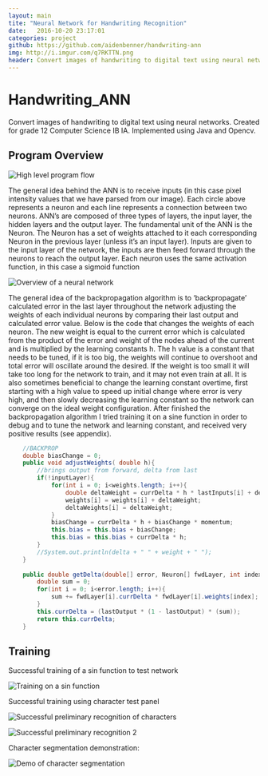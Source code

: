 ```yaml
---
layout: main
tite: "Neural Network for Handwriting Recognition"
date:   2016-10-20 23:17:01
categories: project
github: https://github.com/aidenbenner/handwriting-ann
img: http://i.imgur.com/q7RKTTN.png
header: Convert images of handwriting to digital text using neural networks.
---
```

# Handwriting_ANN
Convert images of handwriting to digital text using neural networks.
Created for grade 12 Computer Science IB IA.
Implemented using Java and Opencv.

## Program Overview
![High level program flow](http://i.imgur.com/XI4TMfd.png)

The general idea behind the ANN is to receive inputs (in this case pixel intensity values that we have parsed from our
image). Each circle above represents a neuron and each line represents a connection between two neurons. ANN’s are
composed of three types of layers, the input layer, the hidden layers and the output layer. The fundamental unit of the
ANN is the Neuron. The Neuron has a set of weights attached to it each corresponding Neuron in the previous layer
(unless it’s an input layer). Inputs are given to the input layer of the network, the inputs are then feed forward through
the neurons to reach the output layer. Each neuron uses the same activation function, in this case a sigmoid function

![Overview of a neural network](http://i.imgur.com/q7RKTTN.png)

The general idea of the backpropagation algorithm is to ‘backpropagate’ calculated error in the last layer throughout
the network adjusting the weights of each individual neurons by comparing their last output and calculated error
value. Below is the code that changes the weights of each neuron. The new weight is equal to the current error which
is calculated from the product of the error and weight of the nodes ahead of the current and is multiplied by the
learning constants h. The h value is a constant that needs to be tuned, if it is too big, the weights will continue to
overshoot and total error will oscillate around the desired. If the weight is too small it will take too long for the
network to train, and it may not even train at all. It is also sometimes beneficial to change the learning constant
overtime, first starting with a high value to speed up initial change where error is very high, and then slowly
decreasing the learning constant so the network can converge on the ideal weight configuration. After finished the
backpropagation algorithm I tried training it on a sine function in order to debug and to tune the network and learning
constant, and received very positive results (see appendix).

~~~java
	//BACKPROP
	double biasChange = 0;
	public void adjustWeights( double h){
		//brings output from forward, delta from last 
		if(!inputLayer){
			for(int i = 0; i<weights.length; i++){
				double deltaWeight = currDelta * h * lastInputs[i] + deltaWeights[i] * momentum;
				weights[i] = weights[i] + deltaWeight;
				deltaWeights[i] = deltaWeight;
			}
			biasChange = currDelta * h + biasChange * momentum;
			this.bias = this.bias + biasChange;
			this.bias = this.bias + currDelta * h;
		}
		//System.out.println(delta + " " + weight + " ");
	}
	
	public double getDelta(double[] error, Neuron[] fwdLayer, int index){
		double sum = 0;
		for(int i = 0; i<error.length; i++){
			sum += fwdLayer[i].currDelta * fwdLayer[i].weights[index];
		}
		this.currDelta = (lastOutput * (1 - lastOutput) * (sum));
		return this.currDelta;
	}
~~~

## Training 

Successful training of a sin function to test network

![Training on a sin function](http://i.imgur.com/WSfWhGs.png)

Successful training using character test panel 

![Successful preliminary recognition of characters](http://i.imgur.com/IaHIzbY.png)

![Successful preliminary recognition 2](http://i.imgur.com/Tmd88ZO.png)

Character segmentation demonstration:

![Demo of character segmentation](http://i.imgur.com/JXKyPYC.png)








